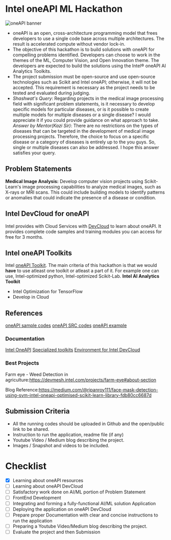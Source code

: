 # Intel oneAPI ML Hackathon
![oneAPI banner](https://www.startpage.com/av/proxy-image?piurl=https%3A%2F%2Fwww.intel.com%2Fcontent%2Fdam%2Fdevelop%2Fpublic%2Fus%2Fen%2Fimages%2Fthumbnails%2Ftool-thumbnail-beta-oneapi-logo.jpg&sp=1679186421T44fcf3adddb8bde9b9ed6f076d2b16952f30b2ecd118237d162528dd08ba9ddf)
* oneAPI is an open, cross-architecture programming model that frees developers to use a single code base across multiple architectures. The result is accelerated compute without vendor lock-in.
* The objective of this hackathon is to build solutions with oneAPI for compelling problems identified. Developers can choose to work in the themes of the ML, Computer Vision, and Open Innovation theme. The developers are expected to build the solutions using the Intel® oneAPI AI Analytics Toolkits.
* The project submission must be open-source and use open-source technologies such as Scikit and Intel oneAPI; otherwise, it will not be accepted. This requirement is necessary as the project needs to be tested and evaluated during judging.
* *Shashwat's Query*: Regarding projects in the medical image processing field with significant problem statements, is it necessary to develop specific models for particular diseases, or is it possible to create multiple models for multiple diseases or a single disease? I would appreciate it if you could provide guidance on what approach to take.
*Answer by Mentor(Kazi Sir)*: There are no restrictions on the types of diseases that can be targeted in the development of medical image processing projects. Therefore, the choice to focus on a specific disease or a category of diseases is entirely up to the you guys. So, single or multiple diseases can also be addressed. I hope this answer satisfies your query.
## Problem Statements
**Medical Image Analysis:** Develop computer vision projects using Scikit-Learn's image processing capabilities to analyze medical images, such as X-rays or MRI scans. This could include building models to identify patterns or anomalies that could indicate the presence of a disease or condition.

## Intel DevCloud for oneAPI
Intel provides with Cloud Services with [DevCloud](https://devcloud.intel.com/oneapi/) to learn about oneAPI.
It provides complete code samples and training modules you can access for free for 3 months. 
## Intel oneAPI Toolkits
Intel [oneAPI Toolkit](https://www.intel.com/content/www/us/en/developer/tools/oneapi/toolkits.html).
The main criteria of this hackathon is that we would **have** to use atleast one toolkit or atleast a part of it. For example one can use, Intel-optimized python, Intel-optimized Scikit-Lab.
**Intel AI Analytics Toolkit**
- Intel Optimization for TensorFlow
- Develop in Cloud

## References
[oneAPI sample codes](https://github.com/oneapi-src/oneAPI-samples)
[oneAPI SRC codes](https://github.com/oneapi-src)
[oneAPI example](https://github.com/topics/oneapi)

### Documentation

[Intel OneAPI](https://www.intel.com/content/www/us/en/developer/tools/oneapi/overview.html)
[Specialized toolkits](https://www.intel.com/content/www/us/en/developer/tools/oneapi/toolkits.html)
[Environment for Intel DevCloud](https://devcloud.intel.com/oneapi/)

### Best Projects
Farm eye - Weed Detection in agriculture:https://devmesh.intel.com/projects/farm-eye#about-section

Blog Reference:https://medium.com/@ripanroy111/face-mask-detection-using-svm-intel-oneapi-optimised-scikit-learn-library-fdb80cc6687d

## Submission Criteria
* All the running codes should be uploaded in Github and the open/public link to be shared.
* Instruction to run the application, readme file (if any)
* Youtube Video / Medium blog describing the project.
* Images / Snapshot and videos to be included.

# Checklist
- [x] Learning about oneAPI resources
- [ ] Learning about oneAPI DevCloud
- [ ] Satisfactory work done on AI/ML portion of Problem Statement 
- [ ] FrontEnd Development
- [ ] Integrating and forming a fully-functional AI/ML solution Application
- [ ] Deploying the application on oneAPI DevCloud
- [ ] Prepare proper Documentation with clear and concise instructions to run the application
- [ ] Preparing a Youtube Video/Medium blog describing the project.
- [ ] Evaluate the project and then Submission
